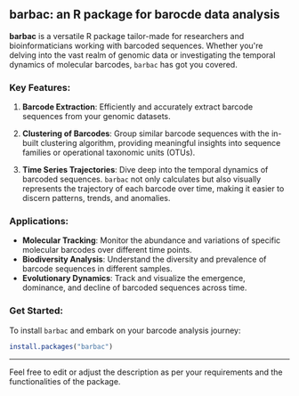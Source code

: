 ## barbac: an R package for barocde data analysis

**barbac** is a versatile R package tailor-made for researchers and bioinformaticians working with barcoded sequences. Whether you're delving into the vast realm of genomic data or investigating the temporal dynamics of molecular barcodes, `barbac` has got you covered.

### Key Features:

1. **Barcode Extraction**: Efficiently and accurately extract barcode sequences from your genomic datasets.

2. **Clustering of Barcodes**: Group similar barcode sequences with the in-built clustering algorithm, providing meaningful insights into sequence families or operational taxonomic units (OTUs).

3. **Time Series Trajectories**: Dive deep into the temporal dynamics of barcoded sequences. `barbac` not only calculates but also visually represents the trajectory of each barcode over time, making it easier to discern patterns, trends, and anomalies.

### Applications:

- **Molecular Tracking**: Monitor the abundance and variations of specific molecular barcodes over different time points.
- **Biodiversity Analysis**: Understand the diversity and prevalence of barcode sequences in different samples.
- **Evolutionary Dynamics**: Track and visualize the emergence, dominance, and decline of barcoded sequences across time.

### Get Started:

To install `barbac` and embark on your barcode analysis journey:
```R
install.packages("barbac")
```

---

Feel free to edit or adjust the description as per your requirements and the functionalities of the package.
